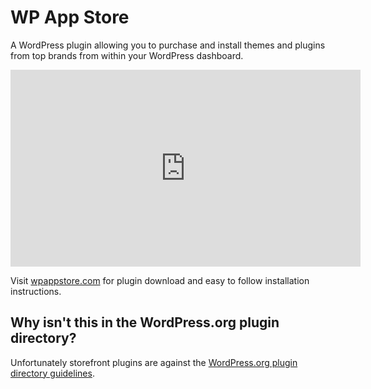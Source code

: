 WP App Store
============

A WordPress plugin allowing you to purchase and install themes and plugins from top brands from within your WordPress dashboard.

<iframe width="560" height="315" src="http://www.youtube.com/embed/FPATOT5RRRQ?rel=0&amp;html5=1&amp;theme=light" frameborder="0" allowfullscreen=""></iframe>

Visit [wpappstore.com](http://wpappstore.com) for plugin download and easy to follow installation instructions.

Why isn't this in the WordPress.org plugin directory?
-----------------------------------------------------

Unfortunately storefront plugins are against the [WordPress.org plugin directory guidelines](http://wordpress.org/extend/plugins/about/guidelines/).
